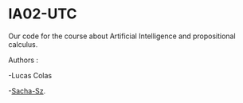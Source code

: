 # IA02-UTC
Our code for the course about Artificial Intelligence and propositional calculus.

Authors :

-Lucas Colas

-[Sacha-Sz](https://github.com/sacha-sz).

